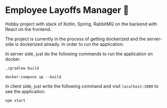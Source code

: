 # Employee Layoffs Manager :dragon:
Hobby project with stack of Kotlin, Spring, RabbitMQ on the backend with React on the frontend.

The project is currently in the process of getting dockerized and the server-side is dockerized already. In order to run the application:

In server side, just do the following commands to run the application on docker.

```
./gradlew build
```
```
docker-compose up --build
```

In client side, just write the following command and visit ```localhost:3000``` to see the application.

```
npm start
```

